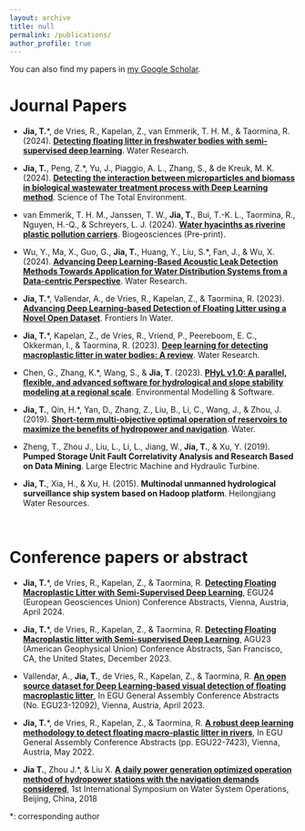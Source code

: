 ```yaml
---
layout: archive
title: null
permalink: /publications/
author_profile: true
---
```


You can also find my papers in [my Google Scholar](https://scholar.google.com.hk/citations?user=3L04RecAAAAJ&hl=zh-CN). <br>

# Journal Papers
<!-- ## 2020 -->
* **Jia, T.***, de Vries, R., Kapelan, Z., van Emmerik, T. H. M., & Taormina, R. (2024).  [**Detecting floating litter in freshwater bodies with semi-supervised deep learning**](https://doi.org/10.1016/j.watres.2024.122405). Water Research. <br>

* **Jia, T.**, Peng, Z.*, Yu, J., Piaggio, A. L., Zhang, S., & de Kreuk, M. K. (2024).  [**Detecting the interaction between microparticles and biomass in biological wastewater treatment process with Deep Learning method**](https://doi.org/10.1016/j.scitotenv.2024.175813). Science of The Total Environment. <br>

* van Emmerik, T. H. M., Janssen, T. W., **Jia, T.**, Bui, T.-K. L., Taormina, R., Nguyen, H.-Q., & Schreyers, L. J. (2024).  [**Water hyacinths as riverine plastic pollution carriers**](https://doi.org/10.5194/egusphere-2024-2270). Biogeosciences (Pre-print). <br>

* Wu, Y., Ma, X., Guo, G., **Jia, T.**, Huang, Y., Liu, S.*, Fan, J., & Wu, X. (2024).  [**Advancing Deep Learning-Based Acoustic Leak Detection Methods Towards Application for Water Distribution Systems from a Data-centric Perspective**](https://doi.org/10.1016/j.watres.2024.121999). Water Research. <br>

* **Jia, T.***, Vallendar, A., de Vries, R., Kapelan, Z., & Taormina, R. (2023). [**Advancing Deep Learning-based Detection of Floating Litter using a Novel Open Dataset**](https://doi.org/10.3389/frwa.2023.1298465). Frontiers In Water. <br>

* **Jia, T.***, Kapelan, Z., de Vries, R., Vriend, P., Peereboom, E. C., Okkerman, I., & Taormina, R. (2023). [**Deep learning for detecting macroplastic litter in water bodies: A review**](https://doi.org/10.1016/j.watres.2023.119632). Water Research. <br>

* Chen, G., Zhang, K.*, Wang, S., & **Jia, T**. (2023). [**PHyL v1.0: A parallel, flexible, and advanced software for hydrological and slope stability modeling at a regional scale**](https://doi.org/10.1016/j.envsoft.2023.105882). Environmental Modelling & Software. <br>

* **Jia, T.**, Qin, H.*, Yan, D., Zhang, Z., Liu, B., Li, C., Wang, J., & Zhou, J. (2019). [**Short-term multi-objective optimal operation of reservoirs to maximize the benefits of hydropower and navigation**](https://www.mdpi.com/2073-4441/11/6/1272). Water. <br>

* Zheng, T., Zhou J., Liu, L., Li, L., Jiang, W., **Jia, T.**, & Xu, Y. (2019). **Pumped Storage Unit Fault Correlativity Analysis and Research Based on Data Mining**. Large Electric Machine and Hydraulic Turbine. <br>

* **Jia, T.**, Xia, H., & Xu, H. (2015). **Multinodal unmanned hydrological surveillance ship system based on Hadoop platform**. Heilongjiang Water Resources. <br>


<br>

# Conference papers or abstract

* **Jia, T.***, de Vries, R., Kapelan, Z., & Taormina, R. [**Detecting Floating Macroplastic Litter with Semi-Supervised Deep Learning**](https://doi.org/10.5194/egusphere-egu24-9691), EGU24 (European Geosciences Union) Conference Abstracts, Vienna, Austria, April 2024. <br>

* **Jia, T.***, de Vries, R., Kapelan, Z., & Taormina, R. [**Detecting Floating Macroplastic litter with Semi-supervised Deep Learning**](https://agu.confex.com/agu/fm23/meetingapp.cgi/Paper/1260833), AGU23 (American Geophysical Union) Conference Abstracts, San Francisco, CA, the United States, December 2023. <br>

* Vallendar, A., **Jia, T.**, de Vries, R., Kapelan, Z., & Taormina, R. [**An open source dataset for Deep Learning-based visual detection of floating macroplastic litter**](https://doi.org/10.5194/egusphere-egu23-12092), In EGU General Assembly Conference Abstracts (No. EGU23-12092), Vienna, Austria, April 2023. <br>

* **Jia, T.***, de Vries, R., Kapelan, Z., & Taormina, R. [**A robust deep learning methodology to detect floating macro-plastic litter in rivers**](https://doi.org/10.5194/egusphere-egu22-7423), In EGU General Assembly Conference Abstracts (pp. EGU22-7423), Vienna, Austria, May 2022. <br>

* **Jia T.**, Zhou J.*, & Liu X. [**A daily power generation optimized operation method of hydropower stations with the navigation demands considered**](https://doi.org/10.1051/matecconf/201824601065), 1st International Symposium on Water System Operations, Beijing, China, 2018 <br>

*: corresponding author

<!-- # Presentations -->

